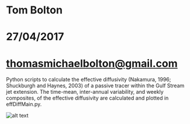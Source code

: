 # Tom Bolton
# 27/04/2017
# thomasmichaelbolton@gmail.com

Python scripts to calculate the effective diffusivity (Nakamura, 1996; Shuckburgh and Haynes, 2003) of a
passive tracer within the Gulf Stream jet extension. The time-mean, inter-annual variability, and weekly 
composites, of the effective diffusivity are calculated and plotted in effDiffMain.py.

![alt text](https://github.com/TomBolton/gulfStreamEffDiff/gulfStreamPassiveTracer.png) 
